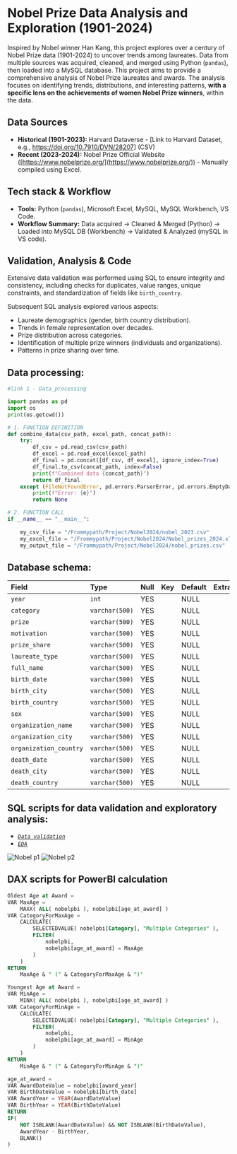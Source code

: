 # Nobel Prize Data Analysis and Exploration (1901-2024)

Inspired by Nobel winner Han Kang, this project explores over a century of Nobel Prize data (1901-2024) to uncover trends among laureates. Data from multiple sources was acquired, cleaned, and merged using Python (`pandas`), then loaded into a MySQL database. This project aims to provide a comprehensive analysis of Nobel Prize laureates and awards. The analysis focuses on identifying trends, distributions, and interesting patterns, **with a specific lens on the achievements of women Nobel Prize winners**, within the data.

## Data Sources

* **Historical (1901-2023):** Harvard Dataverse - [Link to Harvard Dataset, e.g., https://doi.org/10.7910/DVN/28207] (CSV)
* **Recent (2023-2024):** Nobel Prize Official Website ([https://www.nobelprize.org/](https://www.nobelprize.org/)) - Manually compiled using Excel.
## Tech stack & Workflow

* **Tools:** Python (`pandas`), Microsoft Excel, MySQL, MySQL Workbench, VS Code.
* **Workflow Summary:** Data acquired -> Cleaned & Merged (Python) -> Loaded into MySQL DB (Workbench) -> Validated & Analyzed (mySQL in VS code).

## Validation, Analysis & Code
Extensive data validation was performed using SQL to ensure integrity and consistency, including checks for duplicates, value ranges, unique constraints, and standardization of fields like `birth_country`.

Subsequent SQL analysis explored various aspects:
* Laureate demographics (gender, birth country distribution).
* Trends in female representation over decades.
* Prize distribution across categories.
* Identification of multiple prize winners (individuals and organizations).
* Patterns in prize sharing over time.

## Data processing:
```python
#link 1 - Data_processing

import pandas as pd
import os
print(os.getcwd())

# 1. FUNCTION DEFINITION 
def combine_data(csv_path, excel_path, concat_path):  
    try:
        df_csv = pd.read_csv(csv_path)       
        df_excel = pd.read_excel(excel_path)  
        df_final = pd.concat([df_csv, df_excel], ignore_index=True)
        df_final.to_csv(concat_path, index=False) 
        print(f"Combined data {concat_path}")
        return df_final
    except (FileNotFoundError, pd.errors.ParserError, pd.errors.EmptyDataError, Exception) as e:
        print(f"Error: {e}")
        return None

# 2. FUNCTION CALL 
if __name__ == "__main__":
    
    my_csv_file = "/Frommypath/Project/Nobel2024/nobel_2023.csv"
    my_excel_file = "/Frommypath/Project/Nobel2024/Nobel_prizes_2024.xlsx"
    my_output_file = "/Frommypath/Project/Nobel2024/nobel_prizes.csv"
```

## Database schema:
| Field                | Type          | Null | Key | Default | Extra |
| :------------------- | :------------ | :--- | :-- | :------ | :---- |
| `year`               | `int`         | YES  |     | NULL    |       |
| `category`           | `varchar(500)`| YES  |     | NULL    |       |
| `prize`              | `varchar(500)`| YES  |     | NULL    |       |
| `motivation`         | `varchar(500)`| YES  |     | NULL    |       |
| `prize_share`        | `varchar(500)`| YES  |     | NULL    |       |
| `laureate_type`      | `varchar(500)`| YES  |     | NULL    |       |
| `full_name`          | `varchar(500)`| YES  |     | NULL    |       |
| `birth_date`         | `varchar(500)`| YES  |     | NULL    |       |
| `birth_city`         | `varchar(500)`| YES  |     | NULL    |       |
| `birth_country`      | `varchar(500)`| YES  |     | NULL    |       |
| `sex`                | `varchar(500)`| YES  |     | NULL    |       |
| `organization_name`  | `varchar(500)`| YES  |     | NULL    |       |
| `organization_city`  | `varchar(500)`| YES  |     | NULL    |       |
| `organization_country`| `varchar(500)`| YES  |     | NULL    |       |
| `death_date`         | `varchar(500)`| YES  |     | NULL    |       |
| `death_city`         | `varchar(500)`| YES  |     | NULL    |       |
| `death_country`      | `varchar(500)`| YES  |     | NULL    |       |


## SQL scripts for data validation and exploratory analysis:
- *[`Data validation`](./data_validation.sql)*
- *[`EDA`](./eda.sql)*

![Nobel p1](https://github.com/user-attachments/assets/aa23337f-d99e-4cd9-9e24-e2db02704cd2)
![Nobel p2](https://github.com/user-attachments/assets/32918cc1-ed6f-4514-87e0-6c12f9fb8532)

## DAX scripts for PowerBI calculation
```SQL
Oldest Age at Award = 
VAR MaxAge = 
    MAXX( ALL( nobelpbi ), nobelpbi[age_at_award] )
VAR CategoryForMaxAge =
    CALCULATE(
        SELECTEDVALUE( nobelpbi[Category], "Multiple Categories" ), 
        FILTER(
            nobelpbi,
            nobelpbi[age_at_award] = MaxAge
        )
    )
RETURN
    MaxAge & " (" & CategoryForMaxAge & ")"

Youngest Age at Award = 
VAR MinAge = 
    MINX( ALL( nobelpbi ), nobelpbi[age_at_award] )
VAR CategoryForMinAge =
    CALCULATE(
        SELECTEDVALUE( nobelpbi[Category], "Multiple Categories" ), 
        FILTER(
            nobelpbi,
            nobelpbi[age_at_award] = MinAge
        )
    )
RETURN
    MinAge & " (" & CategoryForMinAge & ")"

age_at_award = 
VAR AwardDateValue = nobelpbi[award_year]
VAR BirthDateValue = nobelpbi[birth_date]
VAR AwardYear = YEAR(AwardDateValue)
VAR BirthYear = YEAR(BirthDateValue)
RETURN
IF(
    NOT ISBLANK(AwardDateValue) && NOT ISBLANK(BirthDateValue),
    AwardYear - BirthYear,
    BLANK()
)
```




